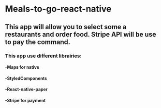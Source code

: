 # Meals-to-go-react-native

## This app will allow you to select some a restaurants and order food. Stripe API will be use to pay the command.  

###  This app use different librairies:
#### -Maps for native
#### -StyledComponents
#### -React-native-paper
#### -Stripe for payment

